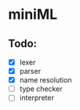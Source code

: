 # miniML

## Todo:

- [x] lexer
- [x] parser
- [x] name resolution
- [ ] type checker
- [ ] interpreter

